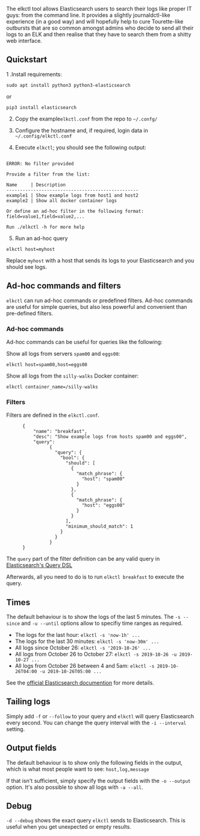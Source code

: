 The elkctl tool allows Elasticsearch users to search their logs like
proper IT guys: from the command line.  It provides a slightly journaldctl-like
experience (in a good way) and will hopefully help to cure Tourette-like
outbursts that are so common amongst admins who decide to send all their logs
to an ELK and then realise that they have to search them from a shitty web
interface.

## Quickstart

1 .Install requirements:

```
sudo apt install python3 python3-elasticsearch
```

or 

```
pip3 install elasticsearch
```

2. Copy the example`elkctl.conf` from the repo to `~/.confg/`

3. Configure the hostname and, if required, login data in `~/.config/elkctl.conf`

4. Execute `elkctl`; you should see the following output:

```

ERROR: No filter provided

Provide a filter from the list:

Name     | Description
-------------------------------------------------
example1 | Show example logs from host1 and host2
example2 | Show all docker container logs

Or define an ad-hoc filter in the following format:
field=value1,field=value2,...

Run ./elkctl -h for more help

```

5. Run an ad-hoc query

```
elkctl host=myhost
```

Replace `myhost` with a host that sends its logs to your Elasticsearch and you should see logs.

## Ad-hoc commands and filters
`elkctl` can run ad-hoc commands or predefined filters. Ad-hoc commands are useful for simple queries, but also less powerful and convenient than pre-defined filters. 

### Ad-hoc commands

Ad-hoc commands can be useful for queries like the following:

Show all logs from servers `spam00` and `eggs00`:

```
elkctl host=spam00,host=eggs00
```

Show all logs from the `silly-walks` Docker container:

```
elkctl container_name=/silly-walks
```

### Filters

Filters are defined in the `elkctl.conf`.

```
      {                                                                                                                                                       
          "name": "breakfast",                                                                                                                                
          "desc": "Show example logs from hosts spam00 and eggs00",                                                                                           
          "query":                                                                                                                                            
                {                                                                                                                                             
                  "query": {                                                                                                                                  
                    "bool": {                                                                                                                                 
                      "should": [                                                                                                                             
                        {                                                                                                                                     
                          "match_phrase": {                                                                                                                   
                            "host": "spam00"                                                                                                                  
                          }                                                                                                                                   
                        },                                                                                                                                    
                        {                                                                                                                                     
                          "match_phrase": {                                                                                                                   
                            "host": "eggs00"                                                                                                                  
                          }                                                                                                                                   
                        }                                                                                                                                     
                      ],                                                                                                                                      
                      "minimum_should_match": 1                                                                                                               
                    }                                                                                                                                         
                  }                                                                                                                                           
                }                                                                                                                                             
      }
```      

The `query` part of the filter definition can be any valid query in [Elasticsearch's Query DSL](https://www.elastic.co/guide/en/elasticsearch/reference/current/query-dsl.html)

Afterwards, all you need to do is to run `elkctl breakfast` to execute the query. 

## Times 

The default behaviour is to show the logs of the last 5 minutes. The `-s --since` and `-u --until` options allow to specifiy time ranges as required.

 - The logs for the last hour: `elkctl -s 'now-1h' ...`
 - The logs for the last 30 minutes: `elkctl -s 'now-30m' ...`
 - All logs since October 26: `elkctl -s '2019-10-26' ...`
 - All logs from October 26 to October 27: `elkctl -s 2019-10-26 -u 2019-10-27 ...`
 - All logs from October 26 between 4 and 5am: `elkctl -s 2019-10-26T04:00 -u 2019-10-26T05:00 ...`

See the [official Elasticsearch documention](https://www.elastic.co/guide/en/elasticsearch/reference/master/common-options.html#date-math) for more details.

## Tailing logs

Simply add `-f`  or `--follow` to your query and `elkctl` will query Elasticsearch every second. You can change the query interval with the `-i --interval` setting.

## Output fields

The default behaviour is to show only the following fields in the output, which is what most people want to see: `host,log,message`

If that isn't sufficient, simply specify the output fields with the `-o --output` option. It's also possible to show all logs with `-a --all`.

## Debug

`-d --debug` shows the exact query `elkctl` sends to Elasticsearch. This is useful when you get unexpected or empty results. 
